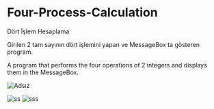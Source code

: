 # Four-Process-Calculation
Dört İşlem Hesaplama

Girilen 2 tam sayının dört işlemini yapan ve MessageBox ta gösteren program.

A program that performs the four operations of 2 integers and displays them in the MessageBox.

![Adsız](https://user-images.githubusercontent.com/116383204/200110834-98cdb3b8-6a07-4f9e-baca-55eac371858a.jpg)

![ss](https://user-images.githubusercontent.com/116383204/200110835-e5f7d6ca-5cc1-4e9a-846a-3c5357d32a47.jpg)
![sss](https://user-images.githubusercontent.com/116383204/200110894-a7ceaac3-882a-4c0c-ba8d-5d45215569d1.jpg)

